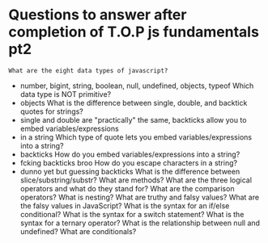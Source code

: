 # Questions to answer after completion of T.O.P js fundamentals pt2
    What are the eight data types of javascript?
* number, bigint, string, boolean, null, undefined, objects, typeof
    Which data type is NOT primitive?
* objects
    What is the difference between single, double, and backtick quotes for strings?
* single and double are "practically" the same, backticks allow you to embed variables/expressions
* in a string
    Which type of quote lets you embed variables/expressions into a string?
* backticks
    How do you embed variables/expressions into a string?
* fcking backticks broo
    How do you escape characters in a string?
* dunno yet but guessing backticks
    What is the difference between slice/substring/substr?
    What are methods?
    What are the three logical operators and what do they stand for?
    What are the comparison operators?
    What is nesting?
    What are truthy and falsy values?
    What are the falsy values in JavaScript?
    What is the syntax for an if/else conditional?
    What is the syntax for a switch statement?
    What is the syntax for a ternary operator?
    What is the relationship between null and undefined?
    What are conditionals?

